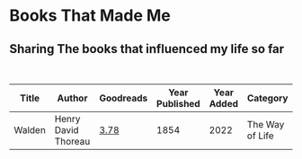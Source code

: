 
# Books That Made Me


<h2  align="left">
  Sharing The books that influenced my life so far
</h2>
<br>

| Title | Author | Goodreads | Year Published |Year Added | Category |  
|-------|--------|-----------|----------------|-----------|----------| 
| Walden | Henry David Thoreau | [3.78](https://www.goodreads.com/book/show/16902.Walden) | 1854 |2022|The Way of Life|
